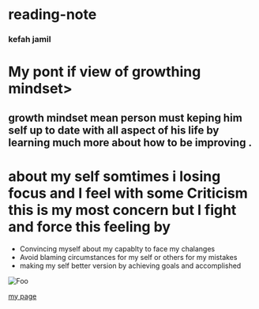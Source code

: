 # reading-note

### kefah jamil 

# My pont if view of growthing  mindset>

## growth  mindset  mean person must  keping  him self up to date with all aspect  of his  life  by learning  much more about how to be improving .


# about my self  somtimes  i losing focus and I feel with some Criticism this is my most concern  but I  fight and force this feeling by

* Convincing myself about my capablty to face my chalanges
* Avoid blaming circumstances for my self or others for my mistakes 
* making my self better  version by achieving goals and accomplished


![Foo](https://lifechrome.com/wp-content/uploads/2019/08/1.Growth-Mindset-Quotes-J.-K-1.jpg) 


[my page ](https://thriveglobal.com/stories/20-inspirational-growth-mindset-quotes-that-will-change-your-life/)
